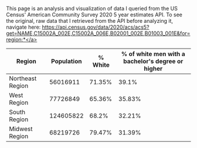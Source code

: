 This page is an analysis and visualization of data I queried from the US Census' American Community Survey 2020 5 year estimates API. To see the original, raw data that I retrieved from the API before analyzing it, navigate here: <a href="https://api.census.gov/data/2020/acs/acs5?get=NAME,C15002A_002E,C15002A_006E,B02001_002E,B01003_001E&for=region:*">https://api.census.gov/data/2020/acs/acs5?get=NAME,C15002A_002E,C15002A_006E,B02001_002E,B01003_001E&for=region:*</a>

|Region|Population|% White|% of white men with a bachelor's degree or higher|
|---|---|---|---|
|Northeast Region|56016911|71.35%|39.1%|
|West Region|77726849|65.36%|35.83%|
|South Region|124605822|68.2%|32.21%|
|Midwest Region|68219726|79.47%|31.39%|
